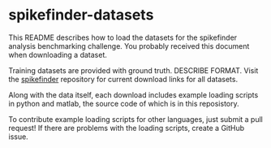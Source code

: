 # spikefinder-datasets

This README describes how to load the datasets for the spikefinder analysis benchmarking challenge. You probably received this document when downloading a dataset.

Training datasets are provided with ground truth. DESCRIBE FORMAT. Visit the [spikefinder](https://github.com/codeneuro/spikefinder) repository for current download links for all datasets.

Along with the data itself, each download includes example loading scripts in python and matlab, the source code of which is in this reposistory.

To contribute example loading scripts for other languages, just submit a pull request! If there are problems with the loading scripts, create a GitHub issue.
